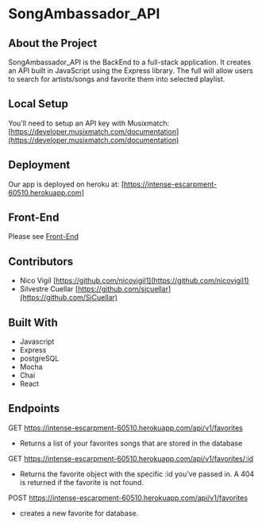 # SongAmbassador_API


## About the Project

SongAmbassador_API is the BackEnd to a full-stack application. It creates an API built in JavaScript using the Express library.
The full will allow users to search for artists/songs and favorite them into selected playlist.

## Local Setup

You'll need to setup an API key with Musixmatch: 
[https://developer.musixmatch.com/documentation](https://developer.musixmatch.com/documentation)

## Deployment

Our app is deployed on heroku at: [https://intense-escarpment-60510.herokuapp.com]

## Front-End

Please see [Front-End](https://github.com/nicovigil1/SongAmbassador)


## Contributors

* Nico Vigil  [https://github.com/nicovigil1](https://github.com/nicovigil1)
* Silvestre Cuellar [https://github.com/sicuellar](https://github.com/SiCuellar)

## Built With
* Javascript
* Express 
* postgreSQL
* Mocha 
* Chai
* React


## Endpoints

GET https://intense-escarpment-60510.herokuapp.com/api/v1/favorites
* Returns a list of your favorites songs that are stored in the database 

GET https://intense-escarpment-60510.herokuapp.com/api/v1/favorites/:id
* Returns the favorite object with the specific :id you’ve passed in. A 404 is returned if the favorite is not found.

POST https://intense-escarpment-60510.herokuapp.com/api/v1/favorites
* creates a new favorite for database.



